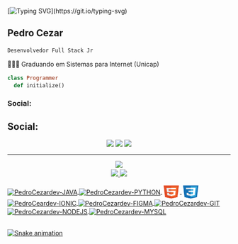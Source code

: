 [![Typing SVG](https://readme-typing-svg.demolab.com?font=Fira+Code&pause=1000&color=00B231&center=falso&vCenter=falso&repeat=verdadeiro&width=435&lines=Ol%C3%A1+amigo%2C+Bem-vindo+ao+meu+perfil!;Hello+Friend%2C+Welcome+to+my+profile!)](https://git.io/typing-svg)

 ##  Pedro Cezar

 ```css
Desenvolvedor Full Stack Jr
```

👩🏽‍💻 Graduando em Sistemas para Internet (Unicap)  
<div></div>

```ruby
class Programmer
  def initialize()
```
<h3 align="left">Social:</h3>
 <div align="center">
  <h2 align="left">Social:</h2>
  <a href="https://www.instagram.com/_pedrodev0/" target="_blank"><img src="https://img.shields.io/badge/-Instagram-%23E4405F?style=for-the-badge&logo=instagram&logoColor=white" target="_blank"></a>
  <a href = "mailto:pcdasilvabeserra@gmail.com"><img src="https://img.shields.io/badge/-Gmail-%23333?style=for-the-badge&logo=gmail&logoColor=white" target="_blank"></a>
  <a href="https://www.linkedin.com/in/pedro-cezar-77a444270/" target="_blank"><img src="https://img.shields.io/badge/-LinkedIn-%230077B5?style=for-the-badge&logo=linkedin&logoColor=white" target="_blank"></a> 
 </div>
</div>

<hr>

<div align="center"> 
  <img src="https://preview.redd.it/5oqhtbdpsn2a1.gif?width=1920&format=mp4&s=19d2f7dd9f28e4a265e165c985d820e500c311e6" width="50%">
  </div>

<div align="center">
  <a href="https://github.com/Pedro Cezardev">
  <img height="180em" src="https://github-readme-stats.vercel.app/api?username=PedroCezardev&show_icons=true&theme=dark&include_all_commits=true&count_private=true"/>
  <img height="180em" src="https://github-readme-stats.vercel.app/api/top-langs/?username=PedroCezardev&layout=compact&langs_count=7&theme=dark"/>
</div> 
<div style="display: inline_block"><br>
<img align="center" alt="PedroCezardev-JAVA" height="30" width="40" src="https://cdn.jsdelivr.net/gh/devicons/devicon/icons/java/java-original.svg" />
  <img align="center" alt="PedroCezardev-PYTHON" height="30" width="40" src="https://cdn.jsdelivr.net/gh/devicons/devicon/icons/python/python-original.svg" />       
  <img align="center" alt="PedroCezardev-HTML" height="30" width="40" src="https://raw.githubusercontent.com/devicons/devicon/master/icons/html5/html5-original.svg">
  <img align="center" alt="PedroCezardev-CSS" height="30" width="40" src="https://raw.githubusercontent.com/devicons/devicon/master/icons/css3/css3-original.svg">
  <img align="center" alt="PedroCeardev-IONIC" height="30" width="40" src="https://cdn.jsdelivr.net/gh/devicons/devicon/icons/ionic/ionic-original.svg" />
  <img align="center" alt="PedroCezardev-FIGMA" height="30" width="40" src="https://cdn.jsdelivr.net/gh/devicons/devicon/icons/figma/figma-original.svg" />
  <img align="center" alt="PedroCezardev-GIT" height="30" width="40" src="https://cdn.jsdelivr.net/gh/devicons/devicon/icons/git/git-original.svg" />
  <img align="center" alt="PedroCezardev-NODEJS" height="30" width="40" src="https://cdn.jsdelivr.net/gh/devicons/devicon/icons/nodejs/nodejs-original.svg" />
  <img align="center" alt="PedroCezardev-MYSQL" height="30" width="40" src="https://cdn.jsdelivr.net/gh/devicons/devicon/icons/mysql/mysql-original.svg" />
    
 </div>
 
<br>
 
<p > </p>

  </div>
 
![Snake animation](https://github.com/PedroCezardev/PedroCezardev/blob/output/github-contribution-grid-snake.svg)
